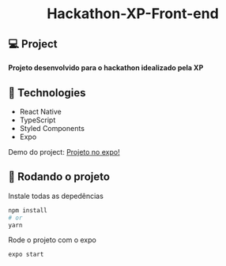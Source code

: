 <h1 align="center">Hackathon-XP-Front-end</h1>



## :computer: Project

<h4>
  Projeto desenvolvido para o hackathon idealizado pela XP
</h4>

## :satellite: Technologies

<ul>
  <li>React Native</li>
  <li>TypeScript</li>
  <li>Styled Components</li>
  <li>Expo</li>
</ul>

<p>
  Demo do project: <a href="https://expo.dev/@rodolfomariano/hackathon" target="_blank">Projeto no expo!</a>
</p>


## :rocket: Rodando o projeto

Instale todas as depedências

```bash
npm install
# or
yarn
```

Rode o projeto com o expo

```bash
expo start
```
